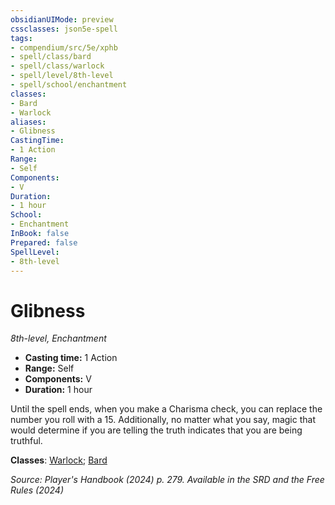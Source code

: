 ```yaml
---
obsidianUIMode: preview
cssclasses: json5e-spell
tags:
- compendium/src/5e/xphb
- spell/class/bard
- spell/class/warlock
- spell/level/8th-level
- spell/school/enchantment
classes:
- Bard
- Warlock
aliases:
- Glibness
CastingTime: 
- 1 Action
Range:
- Self
Components:
- V
Duration:
- 1 hour
School:
- Enchantment
InBook: false
Prepared: false
SpellLevel:
- 8th-level
---
```

# Glibness
*8th-level, Enchantment*  


- **Casting time:** 1 Action
- **Range:** Self
- **Components:** V
- **Duration:** 1 hour

Until the spell ends, when you make a Charisma check, you can replace the number you roll with a 15. Additionally, no matter what you say, magic that would determine if you are telling the truth indicates that you are being truthful.

**Classes**: [Warlock](/3-Mechanics/CLI/lists/list-spells-classes-warlock.md); [Bard](/3-Mechanics/CLI/lists/list-spells-classes-bard.md)

*Source: Player's Handbook (2024) p. 279. Available in the <span title='Systems Reference Document (5.2)'>SRD</span> and the Free Rules (2024)*